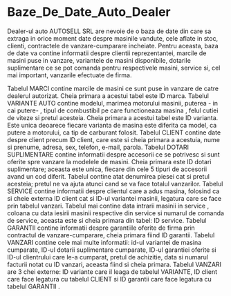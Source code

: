 # Baze_De_Date_Auto_Dealer
Dealer-ul auto AUTOSELL SRL are nevoie de o baza de date din care sa extraga in orice moment date despre masinile vandute, cele aflate in stoc, clienti, contractele de vanzare-cumparare incheiate. Pentru aceasta, baza de date va contine informatii despre clientii reprezentantei, marcile de masini puse in vanzare, variantele de masini disponibile, dotarile suplimentare ce se pot comanda pentru respectivele masini, service si, cel mai important, vanzarile efectuate de firma.

Tabelul MARCI contine marcile de masini ce sunt puse in vanzare de catre dealerul autorizat. Cheia primara a acestui tabel este ID marca.
Tabelul VARIANTE AUTO contine modelul, marimea motorului masinii, puterea - in cai putere- , tipul de combustibil pe care functioneaza masina , felul cutiei de viteze si pretul acesteia. Cheia primara a acestui tabel este ID varianta. Este unica deoarece fiecare varianta de masina este diferita ca model, ca putere a motorului, ca tip de carburant folosit.
Tabelul CLIENT contine date despre client precum ID client, care este si cheia primara a acestuia, nume si prenume, adresa, sex, telefon, e-mail, parola.
Tabelul DOTARI SUPLIMENTARE contine informatii despre accesorii ce se potrivesc si sunt oferite spre vanzare la  modelele de masini. Cheia primara este ID dotari suplimentare; aceasta este unica, fiecare din cele 5 tipuri de accesorii avand un cod diferit. Tabelul contine atat  denumirea piesei cat si pretul acesteia; pretul ne va ajuta atunci cand se va face totalul vanzarilor.
Tabelul SERVICE contine informatii despre clientul care a adus masina, folosind ca si cheie externa ID client cat si ID-ul variantei masinii, legatura care se face prin tabelul vanzari. Tabelul mai contine data intrarii masinii in service , coloana cu data iesirii masinii respective din service si numarul de comanda de service, aceasta este si cheia primara din tabel: ID service.
Tabelul GARANTII contine informatii despre garantiile oferite de firma prin contractul de vanzare-cumparare, cheia primara fiind ID garantii.
Tabelul VANZARI contine cele mai multe informatii: id-ul variantei de masina cumparate, ID-ul dotarii suplimentare cumparate, ID-ul garantiei oferite si ID-ul clientrului care le-a cumparat, pretul de achizitie, data si numarul facturii notat cu ID vanzari, aceasta fiind si cheia primara.
Tabelul VANZARI are 3 chei externe: ID variante care il leaga de tabelul VARIANTE, ID client care face legatura cu tabelul CLIENT si ID garantii care face legatura cu tabelul GARANTII .
